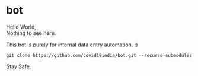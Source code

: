 # bot
Hello World,  
Nothing to see here.

This bot is purely for internal data entry automation. :)


`git clone https://github.com/covid19india/bot.git --recurse-submodules`

Stay Safe.
